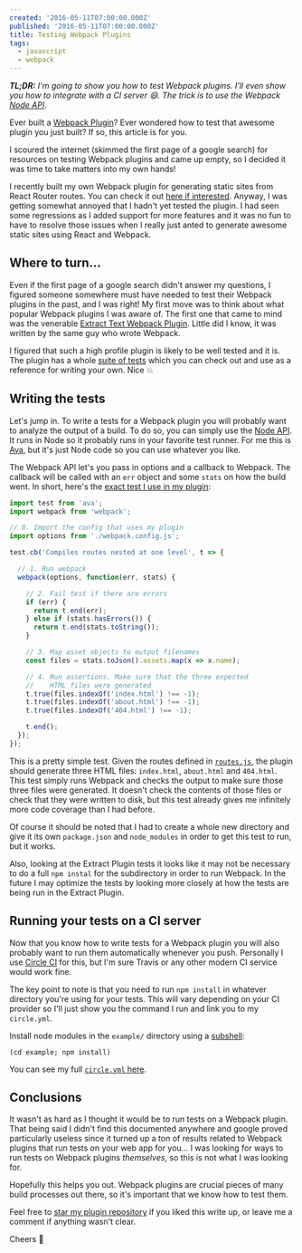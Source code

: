 ```yaml
---
created: '2016-05-11T07:00:00.000Z'
published: '2016-05-11T07:00:00.000Z'
title: Testing Webpack Plugins
tags:
  - javascript
  - webpack
---
```


_**TL;DR:** I'm going to show you how to test Webpack plugins. I'll even show you how to integrate with a CI server 😄. The trick is to use the Webpack [Node API][]_.

Ever built a [Webpack Plugin][]? Ever wondered how to test that awesome plugin you just built? If so, this article is for you.

I scoured the internet (skimmed the first page of a google search) for resources on testing Webpack plugins and came up empty, so I decided it was time to take matters into my own hands!

I recently built my own Webpack plugin for generating static sites from React Router routes. You can check it out [here if interested][static]. Anyway, I was getting somewhat annoyed that I hadn't yet tested the plugin. I had seen some regressions as I added support for more features and it was no fun to have to resolve those issues when I really just anted to generate awesome static sites using React and Webpack.

## Where to turn...

<!-- more -->

Even if the first page of a google search didn't answer my questions, I figured someone somewhere must have needed to test their Webpack plugins in the past, and I was right! My first move was to think about what popular Webpack plugins I was aware of. The first one that came to mind was the venerable [Extract Text Webpack Plugin][]. Little did I know, it was written by the same guy who wrote Webpack.

[Extract Text Webpack Plugin]:https://github.com/webpack/extract-text-webpack-plugin

I figured that such a high profile plugin is likely to be well tested and it is. The plugin has a whole [suite of tests][extract tests] which you can check out and use as a reference for writing your own. Nice 💥

## Writing the tests

Let's jump in. To write a tests for a Webpack plugin you will probably want to analyze the output of a build. To do so, you can simply use the [Node API][]. It runs in Node so it probably runs in your favorite test runner. For me this is [Ava][], but it's just Node code so you can use whatever you like.

The Webpack API let's you pass in options and a callback to Webpack. The callback will be called with an `err` object and some `stats` on how the build went. In short, here's the [exact test I use in my plugin][]:

[exact test I use in my plugin]:https://github.com/iansinnott/react-static-webpack-plugin/blob/master/example/test.js

```js
import test from 'ava';
import webpack from 'webpack';

// 0. Import the config that uses my plugin
import options from './webpack.config.js';

test.cb('Compiles routes nested at one level', t => {

  // 1. Run webpack
  webpack(options, function(err, stats) {

    // 2. Fail test if there are errors
    if (err) {
      return t.end(err);
    } else if (stats.hasErrors()) {
      return t.end(stats.toString());
    }

    // 3. Map asset objects to output filenames
    const files = stats.toJson().assets.map(x => x.name);

    // 4. Run assertions. Make sure that the three expected
    //    HTML files were generated
    t.true(files.indexOf('index.html') !== -1);
    t.true(files.indexOf('about.html') !== -1);
    t.true(files.indexOf('404.html') !== -1);

    t.end();
  });
});
```

This is a pretty simple test. Given the routes defined in [`routes.js`][routes], the plugin should generate three HTML files: `index.html`, `about.html` and `404.html`. This test simply runs Webpack and checks the output to make sure those three files were generated. It doesn't check the contents of those files or check that they were written to disk, but this test already gives me infinitely more code coverage than I had before.

Of course it should be noted that I had to create a whole new directory and give it its own `package.json` and `node_modules` in order to get this test to run, but it works.

Also, looking at the Extract Plugin tests it looks like it may not be necessary to do a full `npm instal` for the subdirectory in order to run Webpack. In the future I may optimize the tests by looking more closely at how the tests are being run in the Extract Plugin.

## Running your tests on a CI server

Now that you know how to write tests for a Webpack plugin you will also probably want to run them automatically whenever you push. Personally I use [Circle CI][] for this, but I'm sure Travis or any other modern CI service would work fine.

The key point to note is that you need to run `npm install` in whatever directory you're using for your tests. This will vary depending on your CI provider so I'll just show you the command I run and link you to my `circle.yml`.

Install node modules in the `example/` directory using a [subshell][]:

[subshell]: http://www.tldp.org/LDP/abs/html/subshells.html

```
(cd example; npm install)
```

You can see my full [`circle.yml` here][circle].

## Conclusions

It wasn't as hard as I thought it would be to run tests on a Webpack plugin. That being said I didn't find this documented anywhere and google proved particularly useless since it turned up a ton of results related to Webpack plugins that run tests on your web app for you... I was looking for ways to run tests on Webpack plugins _themselves_, so this is not what I was looking for.

Hopefully this helps you out. Webpack plugins are crucial pieces of many build processes out there, so it's important that we know how to test them.

Feel free to [star my plugin repository][static] if you liked this write up, or leave me a comment if anything wasn't clear.

Cheers 🍻

[static]:https://github.com/iansinnott/react-static-webpack-plugin
[Webpack Plugin]: https://github.com/webpack/docs/wiki/how-to-write-a-plugin
[routes]: https://github.com/iansinnott/react-static-webpack-plugin/blob/master/example/src/routes.js
[Node API]:https://webpack.github.io/docs/node.js-api.html
[extract tests]:https://github.com/webpack/extract-text-webpack-plugin/tree/master/test
[circle]:https://github.com/iansinnott/react-static-webpack-plugin/blob/master/circle.yml#L9
[Circle CI]:https://circleci.com/
[Ava]:https://github.com/sindresorhus/ava
